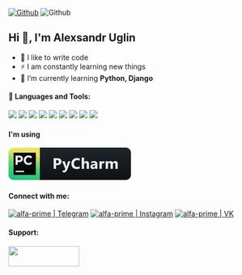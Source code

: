 [![Github](https://img.shields.io/github/followers/alfa-prime?label=Follow&style=social)](https://github.com/alfa-prime)
![Github](https://visitor-badge.laobi.icu/badge?page_id=alfa-prime.alfa-prime)

## Hi :wave:, I'm Alexsandr Uglin

- :muscle: I like to write code
- ⚡ I am constantly learning new things
- 🌱 I’m currently learning **Python, Django**

#### 🧰 Languages and Tools: 
[<image width="40px" src="https://raw.githubusercontent.com/devicons/devicon/master/icons/python/python-original.svg"/>](https://www.python.org)
[<image width="40px" src="https://raw.githubusercontent.com/devicons/devicon/master/icons/mysql/mysql-original-wordmark.svg"/>](https://www.mysql.com/)
[<image width="40px" src="https://raw.githubusercontent.com/devicons/devicon/master/icons/postgresql/postgresql-original-wordmark.svg"/>](https://www.postgresql.org)
[<image width="40px" src="https://raw.githubusercontent.com/detain/svg-logos/780f25886640cef088af994181646db2f6b1a3f8/svg/selenium-logo.svg"/>](https://www.selenium.dev)
[<image width="40px" src="https://www.vectorlogo.zone/logos/git-scm/git-scm-icon.svg"/>](https://git-scm.com/)
[<image width="40px" src="https://raw.githubusercontent.com/devicons/devicon/master/icons/html5/html5-original-wordmark.svg"/>](https://www.w3.org/html/)
[<image width="40px" src="https://raw.githubusercontent.com/devicons/devicon/master/icons/css3/css3-original-wordmark.svg"/>](https://www.w3schools.com/css/)
[<image width="40px" src="https://raw.githubusercontent.com/devicons/devicon/master/icons/bootstrap/bootstrap-plain-wordmark.svg"/>](https://getbootstrap.com)
[<image width="40px" src="https://raw.githubusercontent.com/devicons/devicon/master/icons/gulp/gulp-plain.svg"/>](https://gulpjs.com)

#### I'm using 
![PyCharm](img/pycharm.svg)

#### Connect with me:
[<image aligin="left" alt="alfa-prime | Telegram" width="35px" src="https://cdn.jsdelivr.net/npm/simple-icons@v3/icons/telegram.svg"/>](https://t.me/AbsoluteBender)
[<image aligin="left" alt="alfa-prime | Instagram" width="35px" src="https://cdn.jsdelivr.net/npm/simple-icons@v3/icons/instagram.svg"/>](https://www.instagram.com/uglin/?hl=ru)
[<image aligin="left" alt="alfa-prime | VK" width="35px" src="https://cdn.jsdelivr.net/npm/simple-icons@v3/icons/vk.svg"/>](https://vk.com/alex_uglin)

#### Support:
[<image width="140px" height="40px" src="https://cdn.buymeacoffee.com/buttons/v2/default-yellow.png"/>](https://www.buymeacoffee.com/buymeacoffee.com/alfaprime)

